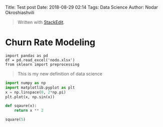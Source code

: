 Title: Test post
Date: 2018-08-29 02:14
Tags: Data Science
Author: Nodar Okroshiashvili


> Written with [StackEdit](https://stackedit.io/).

# Churn Rate Modeling



    import pandas as pd
    df = pd.read_excel('nodo.xlsx')
    from sklearn import preprocessing

> This is my new definition of data science


```python
import numpy as np
import matplotlib.pyplot as plt
x = np.linspace(0, 2*np.pi)
plt.plot(x, np.sin(x))

def sqaure(x):
    return x ** 2

square(5)
```




